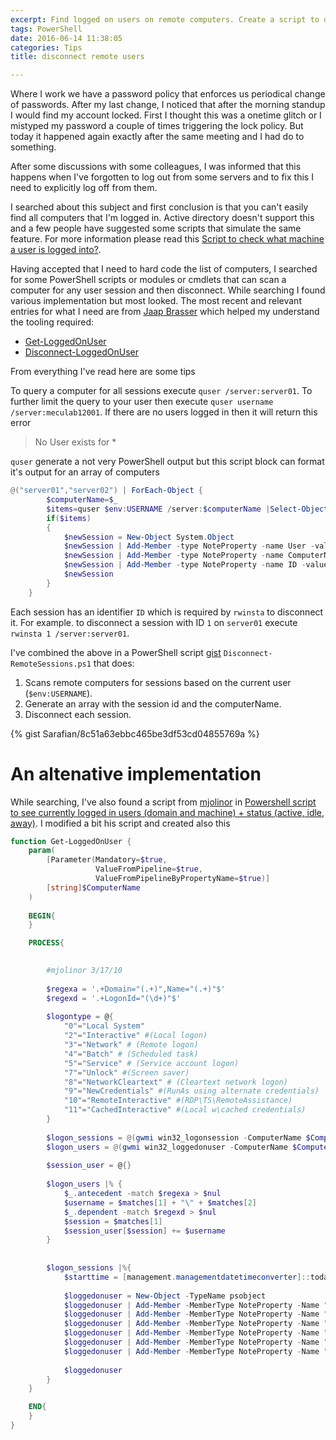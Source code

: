 ```yaml
---
excerpt: Find logged on users on remote computers. Create a script to disconnect your user from each computer.
tags: PowerShell
date: 2016-06-14 11:38:05
categories: Tips
title: disconnect remote users

---
```




Where I work we have a password policy that enforces us periodical change of passwords. After my last change, I noticed that after the morning standup I would find my account locked.
First I thought this was a onetime glitch or I mistyped my password a couple of times triggering the lock policy. But today it happened again exactly after the same meeting and I had do to something.

After some discussions with some colleagues, I was informed that this happens when I've forgotten to log out from some servers and to fix this I need to explicitly log off from them.

I searched about this subject and first conclusion is that you can't easily find all computers that I'm logged in. 
Active directory doesn't support this and a few people have suggested some scripts that simulate the same feature. For more information please read this [Script to check what machine a user is logged into?](https://www.reddit.com/r/PowerShell/comments/23rk66/script_to_check_what_machine_a_user_is_logged_into/).

Having accepted that I need to hard code the list of computers, I searched for some PowerShell scripts or modules or cmdlets that can scan a computer for any user session and then disconnect.
While searching I found various implementation but most looked. The most recent and relevant entries for what I need are from [Jaap Brasser](https://social.technet.microsoft.com/profile/jaap%20brasser/) which helped my understand the tooling required:

- [Get-LoggedOnUser](https://gallery.technet.microsoft.com/scriptcenter/Get-LoggedOnUser-Gathers-7cbe93ea)
- [Disconnect-LoggedOnUser](https://gallery.technet.microsoft.com/scriptcenter/Disconnect-LoggedOnUser-116ea40c)

From everything I've read here are some tips

To query a computer for all sessions execute `quser /server:server01`. To further limit the query to your user then execute `quser username /server:meculab12001`. 
If there are no users logged in then it will return this error

> No User exists for *

`quser` generate a not very PowerShell output but this script block can format it's output for an array of computers
```powershell
@("server01","server02") | ForEach-Object {
        $computerName=$_
        $items=quser $env:USERNAME /server:$computerName |Select-Object -Skip 1 |ForEach-Object { $_.Trim() -Replace '\s+',' ' -Split '\s' }
        if($items)
        {        
            $newSession = New-Object System.Object
            $newSession | Add-Member -type NoteProperty -name User -value $items[0]
            $newSession | Add-Member -type NoteProperty -name ComputerName -value $computerName
            $newSession | Add-Member -type NoteProperty -name ID -value $items[1]
            $newSession
        }
    }
```

Each session has an identifier `ID` which is required by `rwinsta` to disconnect it. For example. to disconnect a session with ID `1` on `server01` execute `rwinsta 1 /server:server01`.

I've combined the above in a PowerShell script [gist](https://gist.github.com/Sarafian/8c51a63ebbc465be3df53cd04855769a) `Disconnect-RemoteSessions.ps1` that does:

1. Scans remote computers for sessions based on the current user (`$env:USERNAME`).
1. Generate an array with the session id and the computerName.
1. Disconnect each session.

{% gist Sarafian/8c51a63ebbc465be3df53cd04855769a %}


# An altenative implementation

While searching, I've also found a script from [mjolinor](http://stackoverflow.com/users/574168/mjolinor) in [Powershell script to see currently logged in users (domain and machine) + status (active, idle, away)](http://stackoverflow.com/questions/23219718/powershell-script-to-see-currently-logged-in-users-domain-and-machine-status).
I modified a bit his script and created also this

```powershell
function Get-LoggedOnUser { 
    param(
        [Parameter(Mandatory=$true, 
                   ValueFromPipeline=$true,
                   ValueFromPipelineByPropertyName=$true)]
        [string]$ComputerName
    )
 
    BEGIN{
    }

    PROCESS{
        

        #mjolinor 3/17/10 
 
        $regexa = '.+Domain="(.+)",Name="(.+)"$' 
        $regexd = '.+LogonId="(\d+)"$' 
 
        $logontype = @{ 
            "0"="Local System" 
            "2"="Interactive" #(Local logon) 
            "3"="Network" # (Remote logon) 
            "4"="Batch" # (Scheduled task) 
            "5"="Service" # (Service account logon) 
            "7"="Unlock" #(Screen saver) 
            "8"="NetworkCleartext" # (Cleartext network logon) 
            "9"="NewCredentials" #(RunAs using alternate credentials) 
            "10"="RemoteInteractive" #(RDP\TS\RemoteAssistance) 
            "11"="CachedInteractive" #(Local w\cached credentials) 
        } 
 
        $logon_sessions = @(gwmi win32_logonsession -ComputerName $ComputerName) 
        $logon_users = @(gwmi win32_loggedonuser -ComputerName $ComputerName) 
 
        $session_user = @{} 
 
        $logon_users |% { 
            $_.antecedent -match $regexa > $nul 
            $username = $matches[1] + "\" + $matches[2] 
            $_.dependent -match $regexd > $nul 
            $session = $matches[1] 
            $session_user[$session] += $username 
        } 
 
 
        $logon_sessions |%{ 
            $starttime = [management.managementdatetimeconverter]::todatetime($_.starttime) 
 
            $loggedonuser = New-Object -TypeName psobject 
            $loggedonuser | Add-Member -MemberType NoteProperty -Name "Session" -Value $_.logonid 
            $loggedonuser | Add-Member -MemberType NoteProperty -Name "User" -Value $session_user[$_.logonid] 
            $loggedonuser | Add-Member -MemberType NoteProperty -Name "Type" -Value $logontype[$_.logontype.tostring()] 
            $loggedonuser | Add-Member -MemberType NoteProperty -Name "Auth" -Value $_.authenticationpackage 
            $loggedonuser | Add-Member -MemberType NoteProperty -Name "StartTime" -Value $starttime 
            $loggedonuser | Add-Member -MemberType NoteProperty -Name "ComputerName" -Value $ComputerName 
 
            $loggedonuser 
        } 
    }

    END{
    }
}
```
